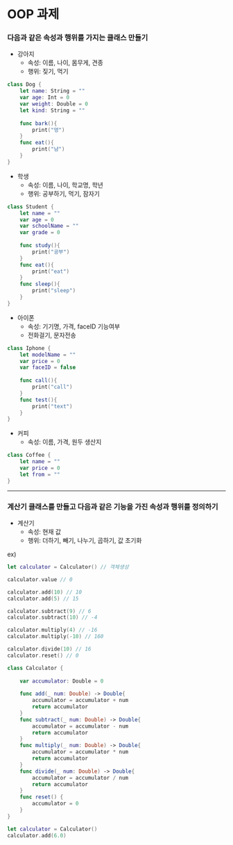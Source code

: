 # OOP 과제



### 다음과 같은 속성과 행위를 가지는 클래스 만들기

* 강아지
  * 속성: 이름, 나이, 몸무게, 견종
  * 행위: 짖기, 먹기
```swift
class Dog {
    let name: String = ""
    var age: Int = 0
    var weight: Double = 0
    let kind: String = ""
    
    func bark(){
        print("멍")
    }
    func eat(){
        print("냠")
    }
}
```

* 학생
  * 속성: 이름, 나이, 학교명, 학년
  * 행위: 공부하기, 먹기, 잠자기
```swift
class Student {
    let name = ""
    var age = 0
    var schoolName = ""
    var grade = 0
    
    func study(){
        print("공부")
    }
    func eat(){
        print("eat")
    }
    func sleep(){
        print("sleep")
    }
}
```

 * 아이폰
   * 속성: 기기명, 가격, faceID 기능여부
   * 전화걸기, 문자전송
```swift
class Iphone {
    let modelName = ""
    var price = 0
    var faceID = false
    
    func call(){
        print("call")
    }
    func test(){
        print("text")
    }
}
```

* 커피
  * 속성: 이름, 가격, 원두 생산지
```swift
class Coffee {
    let name = ""
    var price = 0
    let from = ""
}
```
---

### 계산기 클래스를 만들고 다음과 같은 기능을 가진 속성과 행위를 정의하기


* 계산기
  * 속성: 현재 값
  * 행위: 더하기, 빼기, 나누기, 곱하기, 값 초기화

ex)
```swift
let calculator = Calculator() // 객체생성

calculator.value // 0

calculator.add(10) // 10
calculator.add(5) // 15

calculator.subtract(9) // 6
calculator.subtract(10) // -4

calculator.multiply(4) // -16
calculator.multiply(-10) // 160

calculator.divide(10) // 16
calculator.reset() // 0
```
```swift
class Calculator {
    
    var accumulator: Double = 0
    
    func add(_ num: Double) -> Double{
        accumulator = accumulator + num
        return accumulator
    }
    func subtract(_ num: Double) -> Double{
        accumulator = accumulator - num
        return accumulator
    }
    func multiply(_ num: Double) -> Double{
        accumulator = accumulator * num
        return accumulator
    }
    func divide(_ num: Double) -> Double{
        accumulator = accumulator / num
        return accumulator
    }
    func reset() {
        accumulator = 0
    }
}

let calculator = Calculator()
calculator.add(6.0)
```
